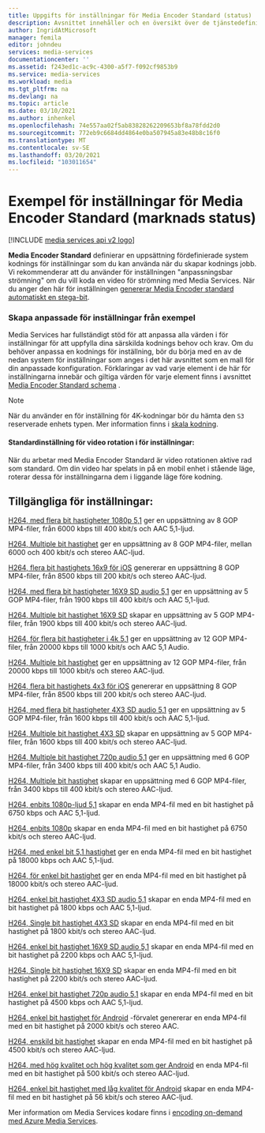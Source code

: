 ```yaml
---
title: Uppgifts för inställningar för Media Encoder Standard (status) | Microsoft Docs
description: Avsnittet innehåller och en översikt över de tjänstedefinierade exempel för inställningarna för Media Encoder Standard (marknads status).
author: IngridAtMicrosoft
manager: femila
editor: johndeu
services: media-services
documentationcenter: ''
ms.assetid: f243ed1c-ac9c-4300-a5f7-f092cf9853b9
ms.service: media-services
ms.workload: media
ms.tgt_pltfrm: na
ms.devlang: na
ms.topic: article
ms.date: 03/10/2021
ms.author: inhenkel
ms.openlocfilehash: 74e557aa02f5ab83828262209653bf8a78fdd2d0
ms.sourcegitcommit: 772eb9c6684dd4864e0ba507945a83e48b8c16f0
ms.translationtype: MT
ms.contentlocale: sv-SE
ms.lasthandoff: 03/20/2021
ms.locfileid: "103011654"
---
```

# <a name="sample-presets-for-media-encoder-standard-mes"></a>Exempel för inställningar för Media Encoder Standard (marknads status)

[!INCLUDE [media services api v2 logo](./includes/v2-hr.md)]

**Media Encoder Standard** definierar en uppsättning fördefinierade system kodnings för inställningar som du kan använda när du skapar kodnings jobb. Vi rekommenderar att du använder för inställningen "anpassningsbar strömning" om du vill koda en video för strömning med Media Services. När du anger den här för inställningen [genererar Media Encoder standard automatiskt en stega-bit](media-services-autogen-bitrate-ladder-with-mes.md). 

### <a name="creating-custom-presets-from-samples"></a>Skapa anpassade för inställningar från exempel
Media Services har fullständigt stöd för att anpassa alla värden i för inställningar för att uppfylla dina särskilda kodnings behov och krav. Om du behöver anpassa en kodnings för inställning, bör du börja med en av de nedan system för inställningar som anges i det här avsnittet som en mall för din anpassade konfiguration. Förklaringar av vad varje element i de här för inställningarna innebär och giltiga värden för varje element finns i avsnittet [Media Encoder Standard schema](media-services-mes-schema.md) .  
  
> [!NOTE]
>  När du använder en för inställning för 4K-kodningar bör du hämta den `S3` reserverade enhets typen. Mer information finns i [skala kodning](./media-services-scale-media-processing-overview.md).  

#### <a name="video-rotation-default-setting-in-presets"></a>Standardinställning för video rotation i för inställningar:
När du arbetar med Media Encoder Standard är video rotationen aktive rad som standard. Om din video har spelats in på en mobil enhet i stående läge, roterar dessa för inställningarna dem i liggande läge före kodning.
 
## <a name="available-presets"></a>Tillgängliga för inställningar: 

 [H264, med flera bit hastigheter 1080p 5,1](media-services-mes-preset-H264-Multiple-Bitrate-1080p-Audio-5.1.md) ger en uppsättning av 8 GOP MP4-filer, från 6000 kbps till 400 kbit/s och AAC 5,1-ljud.  
  
 [H264, Multiple bit hastighet](media-services-mes-preset-H264-Multiple-Bitrate-1080p.md) ger en uppsättning av 8 GOP MP4-filer, mellan 6000 och 400 kbit/s och stereo AAC-ljud.  
  
 [H264, flera bit hastighets 16x9 för iOS](media-services-mes-preset-H264-Multiple-Bitrate-16x9-for-iOS.md) genererar en uppsättning 8 GOP MP4-filer, från 8500 kbps till 200 kbit/s och stereo AAC-ljud.  
  
 [H264, med flera bit hastigheter 16X9 SD audio 5,1](media-services-mes-preset-H264-Multiple-Bitrate-16x9-SD-Audio-5.1.md) ger en uppsättning av 5 GOP MP4-filer, från 1900 kbps till 400 kbit/s och AAC 5,1-ljud.  
  
 [H264, Multiple bit hastighet 16X9 SD](media-services-mes-preset-H264-Multiple-Bitrate-16x9-SD.md) skapar en uppsättning av 5 GOP MP4-filer, från 1900 kbps till 400 kbit/s och stereo AAC-ljud.  
  
 [H264, för flera bit hastigheter i 4k 5,1](media-services-mes-preset-H264-Multiple-Bitrate-4K-Audio-5.1.md) ger en uppsättning av 12 GOP MP4-filer, från 20000 kbps till 1000 kbit/s och AAC 5,1 Audio.  
  
 [H264, Multiple bit hastighet](media-services-mes-preset-H264-Multiple-Bitrate-4K.md) ger en uppsättning av 12 GOP MP4-filer, från 20000 kbps till 1000 kbit/s och stereo AAC-ljud.  
  
 [H264, flera bit hastighets 4x3 för iOS](media-services-mes-preset-H264-Multiple-Bitrate-4x3-for-iOS.md) genererar en uppsättning 8 GOP MP4-filer, från 8500 kbps till 200 kbit/s och stereo AAC-ljud.  
  
 [H264, med flera bit hastigheter 4X3 SD audio 5,1](media-services-mes-preset-H264-Multiple-Bitrate-4x3-SD-Audio-5.1.md) ger en uppsättning av 5 GOP MP4-filer, från 1600 kbps till 400 kbit/s och AAC 5,1-ljud.  
  
 [H264, Multiple bit hastighet 4X3 SD](media-services-mes-preset-H264-Multiple-Bitrate-4x3-SD.md) skapar en uppsättning av 5 GOP MP4-filer, från 1600 kbps till 400 kbit/s och stereo AAC-ljud.  
  
 [H264, Multiple bit hastighet 720p audio 5,1](media-services-mes-preset-H264-Multiple-Bitrate-720p-Audio-5.1.md) ger en uppsättning med 6 GOP MP4-filer, från 3400 kbps till 400 kbit/s och AAC 5,1 Audio.  
  
 [H264, Multiple bit hastighet](media-services-mes-preset-H264-Multiple-Bitrate-720p.md) skapar en uppsättning med 6 GOP MP4-filer, från 3400 kbps till 400 kbit/s och stereo AAC-ljud.  
  
 [H264, enbits 1080p-ljud 5,1](media-services-mes-preset-H264-Single-Bitrate-1080p-Audio-5.1.md) skapar en enda MP4-fil med en bit hastighet på 6750 kbps och AAC 5,1-ljud.  
  
 [H264, enbits 1080p](media-services-mes-preset-H264-Single-Bitrate-1080p.md) skapar en enda MP4-fil med en bit hastighet på 6750 kbit/s och stereo AAC-ljud.  
  
 [H264, med enkel bit 5,1 hastighet](media-services-mes-preset-H264-Single-Bitrate-4K-Audio-5.1.md) ger en enda MP4-fil med en bit hastighet på 18000 kbps och AAC 5,1-ljud.  
  
 [H264, för enkel bit hastighet](media-services-mes-preset-H264-Single-Bitrate-4K.md) ger en enda MP4-fil med en bit hastighet på 18000 kbit/s och stereo AAC-ljud.  
  
 [H264, enkel bit hastighet 4X3 SD audio 5,1](media-services-mes-preset-H264-Single-Bitrate-4x3-SD-Audio-5.1.md) skapar en enda MP4-fil med en bit hastighet på 1800 kbps och AAC 5,1-ljud.  
  
 [H264, Single bit hastighet 4X3 SD](media-services-mes-preset-H264-Single-Bitrate-4x3-SD.md) skapar en enda MP4-fil med en bit hastighet på 1800 kbit/s och stereo AAC-ljud.  
  
 [H264, enkel bit hastighet 16X9 SD audio 5,1](media-services-mes-preset-H264-Single-Bitrate-16x9-SD-Audio-5.1.md) skapar en enda MP4-fil med en bit hastighet på 2200 kbps och AAC 5,1-ljud.  
  
 [H264, Single bit hastighet 16X9 SD](media-services-mes-preset-H264-Single-Bitrate-16x9-SD.md) skapar en enda MP4-fil med en bit hastighet på 2200 kbit/s och stereo AAC-ljud.  
  
 [H264, enkel bit hastighet 720p audio 5,1](media-services-mes-preset-H264-Single-Bitrate-720p-Audio-5.1.md) skapar en enda MP4-fil med en bit hastighet på 4500 kbps och AAC 5,1-ljud.  
  
 [H264, enkel bit hastighet för Android](media-services-mes-preset-H264-Single-Bitrate-720p-for-Android.md) -förvalet genererar en enda MP4-fil med en bit hastighet på 2000 kbit/s och stereo AAC.  
  
 [H264, enskild bit hastighet](media-services-mes-preset-H264-Single-Bitrate-720p.md) skapar en enda MP4-fil med en bit hastighet på 4500 kbit/s och stereo AAC-ljud.  
  
 [H264, med hög kvalitet och hög kvalitet som ger Android](media-services-mes-preset-H264-Single-Bitrate-High-Quality-SD-for-Android.md) en enda MP4-fil med en bit hastighet på 500 kbit/s och stereo AAC-ljud.  
  
 [H264, enkel bit hastighet med låg kvalitet för Android](media-services-mes-preset-H264-Single-Bitrate-Low-Quality-SD-for-Android.md) skapar en enda MP4-fil med en bit hastighet på 56 kbit/s och stereo AAC-ljud.  
  
 Mer information om Media Services kodare finns i [encoding on-demand med Azure Media Services](./media-services-encode-asset.md).
